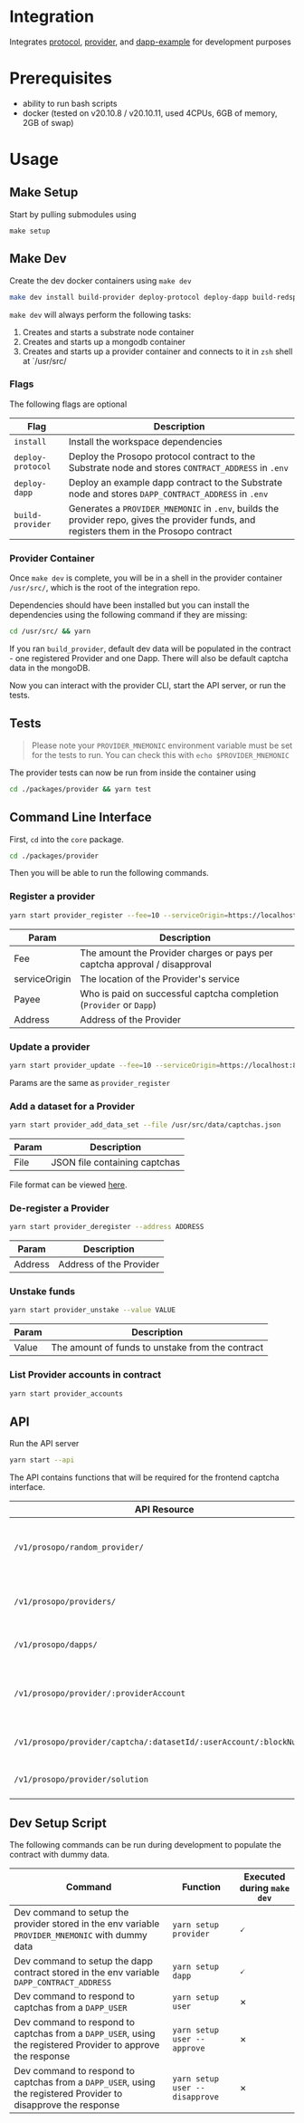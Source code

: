 # Integration
Integrates [protocol](https://github.com/prosopo-io/protocol/), [provider](https://github.com/prosopo-io/provider), and [dapp-example](https://github.com/prosopo-io/dapp-example) for development purposes

# Prerequisites
- ability to run bash scripts
- docker (tested on v20.10.8 / v20.10.11, used 4CPUs, 6GB of memory, 2GB of swap)

# Usage

## Make Setup

Start by pulling submodules using

`make setup`

## Make Dev

Create the dev docker containers using `make dev`

```bash
make dev install build-provider deploy-protocol deploy-dapp build-redspot
```

`make dev` will always perform the following tasks:

1. Creates and starts a substrate node container
2. Creates and starts up a mongodb container
3. Creates and starts up a provider container and connects to it in `zsh` shell at `/usr/src/

### Flags

The following flags are optional

| Flag              | Description |
|-------------------| --------------- |
| `install`         | Install the workspace dependencies |
| `deploy-protocol` | Deploy the Prosopo protocol contract to the Substrate node and stores `CONTRACT_ADDRESS` in `.env`|
| `deploy-dapp`     | Deploy an example dapp contract to the Substrate node and stores `DAPP_CONTRACT_ADDRESS` in `.env`|
| `build-provider`  | Generates a `PROVIDER_MNEMONIC` in `.env`, builds the provider repo, gives the provider funds, and registers them in the Prosopo contract|

### Provider Container

Once `make dev` is complete, you will be in a shell in the provider container `/usr/src/`, which is the root of the integration repo.

Dependencies should have been installed but you can install the dependencies using the following command if they are missing:

```bash
cd /usr/src/ && yarn
```

If you ran `build_provider`, default dev data will be populated in the contract - one registered Provider and one Dapp. There will also be default captcha data in the mongoDB.

Now you can interact with the provider CLI, start the API server, or run the tests.

## Tests

> Please note your `PROVIDER_MNEMONIC` environment variable must be set for the tests to run. You can check this with `echo $PROVIDER_MNEMONIC`

The provider tests can now be run from inside the container using

```bash
cd ./packages/provider && yarn test
```

## Command Line Interface

First, `cd` into the `core` package.

```bash
cd ./packages/provider
```

Then you will be able to run the following commands.

### Register a provider

```bash
yarn start provider_register --fee=10 --serviceOrigin=https://localhost:8282 --payee=Provider --address ADDRESS
```

| Param | Description |
| --------------- | --------------- |
| Fee | The amount the Provider charges or pays per captcha approval / disapproval |
| serviceOrigin | The location of the Provider's service |
| Payee | Who is paid on successful captcha completion (`Provider` or `Dapp`) |
| Address | Address of the Provider |

### Update a provider

```bash
yarn start provider_update --fee=10 --serviceOrigin=https://localhost:8282 --payee=Provider --address ADDRESS
```

Params are the same as `provider_register`

### Add a dataset for a Provider

```bash
yarn start provider_add_data_set --file /usr/src/data/captchas.json
```

| Param | Description |
| --------------- | --------------- |
| File | JSON file containing captchas |

File format can be viewed [here](https://github.com/prosopo-io/provider/blob/master/tests/mocks/data/captchas.json).

### De-register a Provider

```bash
yarn start provider_deregister --address ADDRESS
```

| Param | Description |
| --------------- | --------------- |
| Address | Address of the Provider |

### Unstake funds

```bash
yarn start provider_unstake --value VALUE
```

| Param | Description |
| --------------- | --------------- |
| Value | The amount of funds to unstake from the contract |

### List Provider accounts in contract

```bash
yarn start provider_accounts
```



## API

Run the API server

```bash
yarn start --api
```

The API contains functions that will be required for the frontend captcha interface.

| API Resource                                                        | Function |
|---------------------------------------------------------------------| --------------- |
| `/v1/prosopo/random_provider/`                                      | Get a random provider based on AccountId |
| `/v1/prosopo/providers/`                                            | Get list of all provider IDs |
| `/v1/prosopo/dapps/`                                                | Get list of all dapp IDs |
| `/v1/prosopo/provider/:providerAccount`                             | Get details of a specific Provider account |
| `/v1/prosopo/provider/captcha/:datasetId/:userAccount/:blockNumber` | Get captchas to solve |
| `/v1/prosopo/provider/solution`                                     | Submit captcha solutions |


## Dev Setup Script
The following commands can be run during development to populate the contract with dummy data.

| Command | Function | Executed during `make dev` |
| --------------- | --------------- | --------------- |
| Dev command to setup the provider stored in the env variable `PROVIDER_MNEMONIC` with dummy data |`yarn setup provider` | 🗸 |
| Dev command to setup the dapp contract stored in the env variable `DAPP_CONTRACT_ADDRESS` |`yarn setup dapp` | 🗸 |
| Dev command to respond to captchas from a `DAPP_USER` |`yarn setup user` | ✗ |
| Dev command to respond to captchas from a `DAPP_USER`, using the registered Provider to approve the response |`yarn setup user --approve` | ✗ |
| Dev command to respond to captchas from a `DAPP_USER`, using the registered Provider to disapprove the response |`yarn setup user --disapprove` | ✗ |
